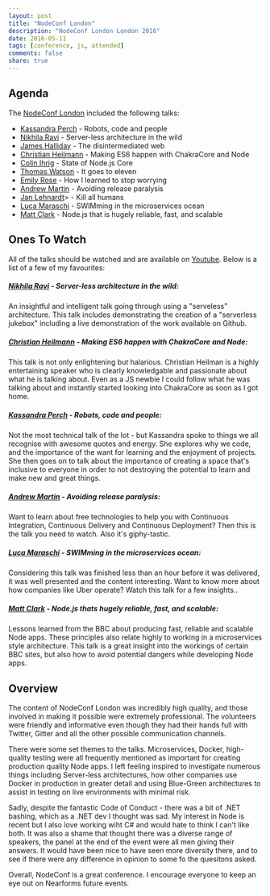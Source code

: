 ```yaml
---
layout: post
title: "NodeConf London"
description: "NodeConf London London 2016"
date: 2016-05-11
tags: [conference, js, attended]
comments: false
share: true
---
```


## Agenda
The [NodeConf London](http://london.nodeconf.com/) included the following talks:
* [Kassandra Perch](https://twitter.com/nodebotanist) - Robots, code and people
* [Nikhila Ravi](https://twitter.com/nikhilaravi) - Server-less architecture in the wild
* [James Halliday](https://twitter.com/substack) - The disintermediated web
* [Christian Heilmann](https://twitter.com/codepo8) - Making ES6 happen with ChakraCore and Node
* [Colin Ihrig](https://twitter.com/cjihrig) - State of Node.js Core
* [Thomas Watson](https://twitter.com/wa7son) - It goes to eleven
* [Emily Rose](https://twitter.com/nexxylove) - How I learned to stop worrying
* [Andrew Martin](https://twitter.com/sublimino) - Avoiding release paralysis
* [Jan Lehnardt](https://twitter.com/janl)> - Kill all humans
* [Luca Maraschi](https://twitter.com/lucamaraschi) - SWIMming in the microservices ocean
* [Matt Clark](https://twitter.com/matthew1000) - Node.js that is hugely reliable, fast, and scalable

## Ones To Watch

All of the talks should be watched and are available on [Youtube](https://www.youtube.com/playlist?list=PL0CdgOSSGlBYnHAl_DZoy9BWvdVQjNKE2). Below is a list of a few of my favourites:
##### [Nikhila Ravi](href="https://www.youtube.com/watch?v=SwJUH3Le91s) - Server-less architecture in the wild:
An insightful and intelligent talk going through using a "serveless" architecture. This talk includes demonstrating the creation of a "serverless jukebox" including a live demonstration of the work available on Github.

##### [Christian Heilmann](https://www.youtube.com/watch?v=jHTSCXQ3-hU) - Making ES6 happen with ChakraCore and Node:</a></b>
This talk is not only enlightening but halarious. Christian Heilman is a highly entertaining speaker who is clearly knowledgable and passionate about what he is talking about. Even as a JS newbie I could follow what he was talking about and instantly started looking into ChakraCore as soon as I got home.

##### [Kassandra Perch](https://www.youtube.com/watch?v=edYnouynBxg) - Robots, code and people:</a></b>
Not the most technical talk of the lot - but Kassandra spoke to things we all recognise with awesome quotes and energy. She explores why we code, and the importance of the want for learning and the enjoyment of projects. She then goes on to talk about the importance of creating a space that's inclusive to everyone in order to   not destroying the potential to learn and make new and great things.

##### [Andrew Martin](https://www.youtube.com/watch?v=vOMcJ3kRMVo) - Avoiding release paralysis:</a></b>
Want to learn about free technologies to help you with Continuous Integration, Continuous Delivery and Continuous Deployment? Then this is the talk you need to watch. Also it's giphy-tastic.

##### [Luca Maraschi](https://www.youtube.com/watch?v=TK7eeL3RQ4M) - SWIMming in the microservices ocean:</a></b>
Considering this talk was finished less than an hour before it was delivered, it was well presented and the content interesting. Want to know more about how companies like Uber operate? Watch this talk for a few insights..

##### [Matt Clark](https://www.youtube.com/watch?v=pxmXiKlh5OU) - Node.js thats hugely reliable, fast, and scalable:</a></b>
Lessons learned from the BBC about producing fast, reliable and scalable Node apps. These principles also relate highly to working in a microservices style architecture. This talk is a great insight into the workings of certain BBC sites, but also how to avoid potential dangers while developing Node apps.

## Overview
The content of NodeConf London was incredibly high quality, and those involved in making it possible were extremely professional. The volunteers were friendly and informative even though they had their hands full with Twitter, Gitter and all the other possible communication channels.

There were some set themes to the talks. Microservices, Docker, high-quality testing were all frequently mentioned as important for creating production quality Node apps. I left feeling inspired to investigate numerous things including Server-less architectures, how other companies use Docker in production in greater detail and using Blue-Green architectures to assist in testing on live environments with minimal risk.

Sadly, despite the fantastic Code of Conduct - there was a bit of .NET bashing, which as a .NET dev I thought was sad. My interest in Node is recent but I also love working wiht C# and would hate to think I can't like both. It was also a shame that thought there was a diverse range of speakers, the panel at the end of the event were all men giving their answers. It would have been nice to have seen more diversity there, and to see if there were any difference in opinion to some fo the quesitons asked.

Overall, NodeConf is a great conference. I encourage everyone to keep an eye out on Nearforms future events. 